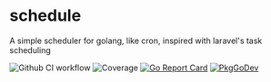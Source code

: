 # schedule
A simple scheduler for golang, like cron, inspired with laravel's task scheduling

![Github CI workflow](https://github.com/iflamed/schedule/actions/workflows/ci.yml/badge.svg)
![Coverage](https://img.shields.io/badge/Coverage-53.2%25-yellow)
[![Go Report Card](https://goreportcard.com/badge/github.com/iflamed/schedule)](https://goreportcard.com/report/github.com/iflamed/schedule) 
[![PkgGoDev](https://pkg.go.dev/badge/github.com/iflamed/schedule)](https://pkg.go.dev/github.com/iflamed/schedule)
